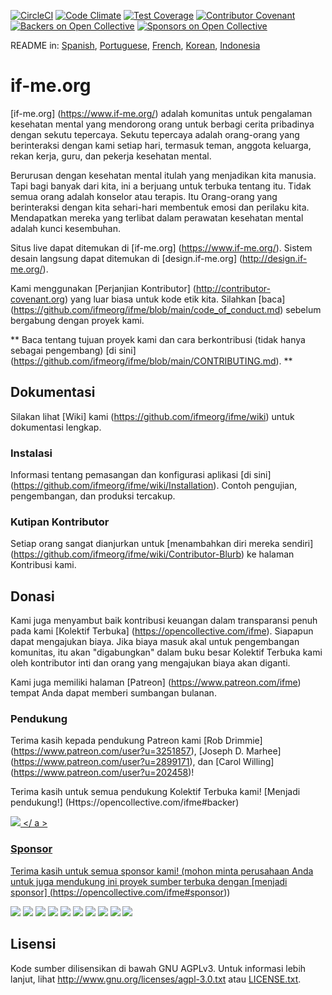 [![CircleCI](https://circleci.com/gh/ifmeorg/ifme/tree/main.svg?style=svg)](https://circleci.com/gh/ifmeorg/ifme/tree/main)
[![Code Climate](https://codeclimate.com/github/ifmeorg/ifme/badges/gpa.svg)](https://codeclimate.com/github/ifmeorg/ifme)
[![Test Coverage](https://api.codeclimate.com/v1/badges/f9444a4d4116720518fe/test_coverage)](https://codeclimate.com/github/ifmeorg/ifme/test_coverage)
[![Contributor Covenant](https://img.shields.io/badge/Contributor%20Covenant-v1.4%20adopted-ff69b4.svg)](code-of-conduct.md)
[![Backers on Open Collective](https://opencollective.com/ifme/backers/badge.svg)](#backers)
[![Sponsors on Open Collective](https://opencollective.com/ifme/sponsors/badge.svg)](#sponsors)

README in: [Spanish](https://github.com/ifmeorg/ifme/blob/main/README-ES.md), [Portuguese](https://github.com/ifmeorg/ifme/blob/main/README-PT.md), [French](https://github.com/ifmeorg/ifme/blob/main/README-FR.md), [Korean](https://github.com/ifmeorg/ifme/blob/main/README-KO.md), [Indonesia](https://github.com/ifmeorg/ifme/blob/main/README-ID.md)

# if-me.org

[if-me.org] (https://www.if-me.org/) adalah komunitas untuk pengalaman kesehatan mental
yang mendorong orang untuk berbagi cerita pribadinya dengan sekutu tepercaya.
Sekutu tepercaya adalah orang-orang yang berinteraksi dengan kami setiap hari, termasuk
teman, anggota keluarga, rekan kerja, guru, dan pekerja kesehatan mental.

Berurusan dengan kesehatan mental itulah yang menjadikan kita manusia. Tapi bagi banyak dari kita, ini a
berjuang untuk terbuka tentang itu. Tidak semua orang adalah konselor atau terapis. Itu
Orang-orang yang berinteraksi dengan kita sehari-hari membentuk emosi dan perilaku kita. Mendapatkan
mereka yang terlibat dalam perawatan kesehatan mental adalah kunci kesembuhan.

Situs live dapat ditemukan di [if-me.org] (https://www.if-me.org/). Sistem desain langsung dapat ditemukan di [design.if-me.org] (http://design.if-me.org/).

Kami menggunakan [Perjanjian Kontributor] (http://contributor-covenant.org) yang luar biasa untuk
kode etik kita. Silahkan
[baca] (https://github.com/ifmeorg/ifme/blob/main/code_of_conduct.md)
sebelum bergabung dengan proyek kami.

** Baca tentang tujuan proyek kami dan cara berkontribusi (tidak hanya sebagai pengembang) [di sini] (https://github.com/ifmeorg/ifme/blob/main/CONTRIBUTING.md). **

## Dokumentasi

Silakan lihat [Wiki] kami (https://github.com/ifmeorg/ifme/wiki) untuk dokumentasi lengkap.

### Instalasi

Informasi tentang pemasangan dan konfigurasi aplikasi [di sini] (https://github.com/ifmeorg/ifme/wiki/Installation). Contoh pengujian, pengembangan, dan produksi tercakup.

### Kutipan Kontributor

Setiap orang sangat dianjurkan untuk [menambahkan diri mereka sendiri] (https://github.com/ifmeorg/ifme/wiki/Contributor-Blurb) ke halaman Kontribusi kami.

## Donasi

Kami juga menyambut baik kontribusi keuangan dalam transparansi penuh pada kami
[Kolektif Terbuka] (https://opencollective.com/ifme).
Siapapun dapat mengajukan biaya. Jika biaya masuk akal untuk pengembangan
komunitas, itu akan "digabungkan" dalam buku besar Kolektif Terbuka kami oleh
kontributor inti dan orang yang mengajukan biaya akan diganti.

Kami juga memiliki halaman [Patreon] (https://www.patreon.com/ifme) tempat Anda dapat memberi
sumbangan bulanan.

### Pendukung

Terima kasih kepada pendukung Patreon kami [Rob Drimmie] (https://www.patreon.com/user?u=3251857),
[Joseph D. Marhee] (https://www.patreon.com/user?u=2899171), dan
[Carol Willing] (https://www.patreon.com/user?u=202458)!

Terima kasih untuk semua pendukung Kolektif Terbuka kami!
[Menjadi pendukung!] (Https://opencollective.com/ifme#backer)

<a href="https://opencollective.com/ifme#backers" target="_blank"> <img src = "https://opencollective.com/ifme/backers.svg?width=890"> </ a >

### Sponsor

Terima kasih untuk semua sponsor kami! (mohon minta perusahaan Anda untuk juga mendukung ini
proyek sumber terbuka dengan [menjadi sponsor] (https://opencollective.com/ifme#sponsor))

<section role="presentation">
  <a href="https://opencollective.com/ifme/sponsor/0/website" target="_blank"><img src="https://opencollective.com/ifme/sponsor/0/avatar.svg"></a>
  <a href="https://opencollective.com/ifme/sponsor/1/website" target="_blank"><img src="https://opencollective.com/ifme/sponsor/1/avatar.svg"></a>
  <a href="https://opencollective.com/ifme/sponsor/2/website" target="_blank"><img src="https://opencollective.com/ifme/sponsor/2/avatar.svg"></a>
  <a href="https://opencollective.com/ifme/sponsor/3/website" target="_blank"><img src="https://opencollective.com/ifme/sponsor/3/avatar.svg"></a>
  <a href="https://opencollective.com/ifme/sponsor/4/website" target="_blank"><img src="https://opencollective.com/ifme/sponsor/4/avatar.svg"></a>
  <a href="https://opencollective.com/ifme/sponsor/5/website" target="_blank"><img src="https://opencollective.com/ifme/sponsor/5/avatar.svg"></a>
  <a href="https://opencollective.com/ifme/sponsor/6/website" target="_blank"><img src="https://opencollective.com/ifme/sponsor/6/avatar.svg"></a>
  <a href="https://opencollective.com/ifme/sponsor/7/website" target="_blank"><img src="https://opencollective.com/ifme/sponsor/7/avatar.svg"></a>
  <a href="https://opencollective.com/ifme/sponsor/8/website" target="_blank"><img src="https://opencollective.com/ifme/sponsor/8/avatar.svg"></a>
  <a href="https://opencollective.com/ifme/sponsor/9/website" target="_blank"><img src="https://opencollective.com/ifme/sponsor/9/avatar.svg"></a>
</section>

## Lisensi

Kode sumber dilisensikan di bawah GNU AGPLv3. Untuk informasi lebih lanjut, lihat
http://www.gnu.org/licenses/agpl-3.0.txt atau
[LICENSE.txt](https://github.com/ifmeorg/ifme/blob/main/LICENSE.txt).
